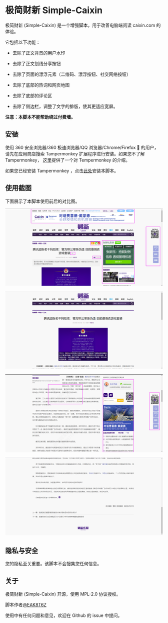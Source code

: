 # 极简财新 Simple-Caixin

极简财新 (Simple-Caixin) 是一个增强脚本，用于改善电脑端阅读 caixin.com 的体验。

它包括以下功能：

- 去除了正文背景的用户水印

- 去除了正文划线分享按钮

- 去除了页面的漂浮元素（二维码、漂浮按钮、社交网络按钮）

- 去除了底部的热词和网页地图

- 去除了底部的评论区

- 去除了侧边栏，调整了文字的排版，使其更适应宽屏。

**注意：本脚本不能帮助绕过付费墙。**

## 安装

使用 360 安全浏览器/360 极速浏览器/QQ 浏览器/Chrome/Firefox 🦊 的用户，请先在应用商店搜索 Tampermonkey 扩展程序进行安装。如果您不了解 Tampermonkey， [这里](https://zhuanlan.zhihu.com/p/82076733)提供了一个对 Tempermonkey 的介绍。

如果您已经安装 Tampermonkey ，点击[此处](https://greasyfork.org/scripts/406323-%E6%9E%81%E7%AE%80%E8%B4%A2%E6%96%B0/code/%E6%9E%81%E7%AE%80%E8%B4%A2%E6%96%B0.user.js)安装本脚本。

## 使用截图

下面展示了本脚本使用前后的对比图。

![使用前](https://raw.githubusercontent.com/EAK8T6Z/Simple-Caixin/master/pic/before1.png)

![使用后](https://raw.githubusercontent.com/EAK8T6Z/Simple-Caixin/master/pic/after1.png)

![使用前](https://raw.githubusercontent.com/EAK8T6Z/Simple-Caixin/master/pic/before2.png)

![使用后](https://raw.githubusercontent.com/EAK8T6Z/Simple-Caixin/master/pic/after2.png)


## 隐私与安全

您的隐私至关重要。该脚本不会搜集您任何信息。

## 关于

极简财新 (Simple-Caixin) 开源，使用 MPL-2.0 协议授权。

脚本作者[@EAK8T6Z](https://github.com/EAK8T6Z)

使用中有任何问题和意见，欢迎在 Github 的 issue 中提问。

